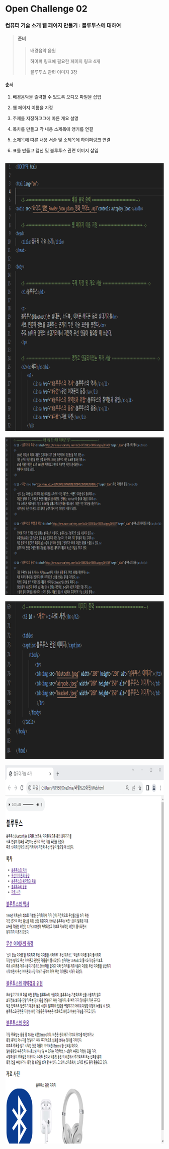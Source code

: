 # Open Challenge 02

### 컴퓨터 기술 소개 웹 페이지 만들기 : 블루투스에 대하여

> #### 준비
> 
>    > 배경음악 음원
>    >
>    > 하이퍼 링크에 필요한 페이지 링크 4개
>    >
>    > 블루투스 관련 이미지 3장     


#### 순서

1. 배경음악을 출력할 수 있도록 오디오 파일을 삽입

2. 웹 페이지 이름을 지정

3. 주제를 지정하고그에 따른 개요 설명

4. 목차를 만들고 각 내용 소제목에 앵커를 연결

5. 소제목에 따른 내용 서술 및 소제목에 하이퍼링크 연결

6. 표를 만들고 캡션 및 블루투스 관련 이미지 삽입

<br><img src="1.png" width="1000" height="850" title="px(픽셀) 크기 설정" alt="1번 이미지"></img><br/>
<br><img src="1(2).png" width="1000" height="500" title="px(픽셀) 크기 설정" alt="1번 이미지"></img><br/>
<br><img src="1(3).png" width="1000" height="500" title="px(픽셀) 크기 설정" alt="1번 이미지"></img><br/>
<br><img src="01.png" width="1000" height="1200" title="px(픽셀) 크기 설정" alt="1번 이미지"></img><br/>
